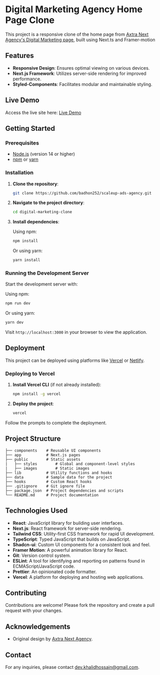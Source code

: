 # Digital Marketing Agency Home Page Clone

This project is a responsive clone of the home page from [Axtra Next Agency's Digital Marketing page](https://axtra-next-agency.vercel.app/digital-marketing), built using Next.ts and Framer-motion

## Features

- **Responsive Design**: Ensures optimal viewing on various devices.
- **Next.js Framework**: Utilizes server-side rendering for improved performance.
- **Styled-Components**: Facilitates modular and maintainable styling.

## Live Demo

Access the live site here: [Live Demo](https://scaleup-bdcalling.vercel.app/)

## Getting Started

### Prerequisites

- [Node.js](https://nodejs.org/) (version 14 or higher)
- [npm](https://www.npmjs.com/) or [yarn](https://yarnpkg.com/)

### Installation

1. **Clone the repository**:

   ```bash
   git clone https://github.com/badhon252/scaleup-ads-agency.git
   ```

2. **Navigate to the project directory**:

   ```bash
   cd digital-marketing-clone
   ```

3. **Install dependencies**:

   Using npm:

   ```bash
   npm install
   ```

   Or using yarn:

   ```bash
   yarn install
   ```

### Running the Development Server

Start the development server with:

Using npm:

```bash
npm run dev
```

Or using yarn:

```bash
yarn dev
```

Visit `http://localhost:3000` in your browser to view the application.

## Deployment

This project can be deployed using platforms like [Vercel](https://vercel.com/) or [Netlify](https://www.netlify.com/).

### Deploying to Vercel

1. **Install Vercel CLI** (if not already installed):

   ```bash
   npm install -g vercel
   ```

2. **Deploy the project**:

   ```bash
   vercel
   ```

Follow the prompts to complete the deployment.

## Project Structure

```plaintext
├── components    # Reusable UI components
├── app           # Next.js pages
├── public        # Static assets
|   ├── styles        # Global and component-level styles
|   ├── images        # Static images
├── lib           # Utility functions and hooks
├── data          # Sample data for the project
├── hooks         # Custom React hooks
├── .gitignore    # Git ignore file
├── package.json  # Project dependencies and scripts
└── README.md     # Project documentation
```

## Technologies Used

- **React**: JavaScript library for building user interfaces.
- **Next.js**: React framework for server-side rendering.
- **Tailwind CSS**: Utility-first CSS framework for rapid UI development.
- **TypeScript**: Typed JavaScript that builds on JavaScript.
- **Shadcn-ui**: Custom UI components for a consistent look and feel.
- **Framer Motion**: A powerful animation library for React.
- **Git**: Version control system.
- **ESLint**: A tool for identifying and reporting on patterns found in ECMAScript/JavaScript code.
- **Prettier**: An opinionated code formatter.
- **Vercel**: A platform for deploying and hosting web applications.

## Contributing

Contributions are welcome! Please fork the repository and create a pull request with your changes.

## Acknowledgements

- Original design by [Axtra Next Agency](https://axtra-next-agency.vercel.app/digital-marketing).

## Contact

For any inquiries, please contact [dev.khalidhossain@gmail.com](mailto:dev.khalidhossain@gmail.com).
